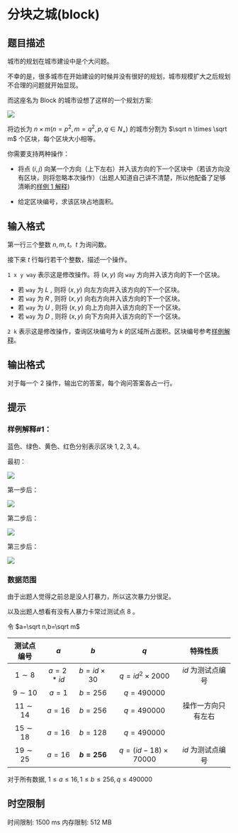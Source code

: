 # 分块之城(block)

## 题目描述

城市的规划在城市建设中是个大问题。

不幸的是，很多城市在开始建设的时候并没有很好的规划，城市规模扩大之后规划不合理的问题就开始显现。

而这座名为 Block 的城市设想了这样的一个规划方案:

![](https://cdn.luogu.com.cn/upload/image_hosting/ko29hmxs.png)

将边长为 $n \times m(n=p^2,m=q^2,p,q \in N_+)$ 的城市分割为 $\sqrt n \times \sqrt m$ 个区块，每个区块大小相等。

你需要支持两种操作：

- 将点 $(i,j)$ 向某一个方向（上下左右）并入该方向的下一个区块中（若该方向没有区块，则将忽略本次操作）（出题人知道自己讲不清楚，所以他配备了足够清晰的[样例 $1$ 解释](‪\\192.168.110.5\shareeee(110_5)\2个人资料暂存在这儿\lies.mp4))

- 给定区块编号，求该区块占地面积。

## 输入格式

第一行三个整数 $n,m,t$。$t$ 为询问数。

接下来 $t$ 行每行若干个整数，描述一个操作。

`1 x y way` 表示这是修改操作。将 $(x,y)$ 向 `way` 方向并入该方向的下一个区块。

- 若 `way` 为 $L$ , 则将 $(x,y)$ 向左方向并入该方向的下一个区块。
- 若 `way` 为 $R$ , 则将 $(x,y)$ 向右方向并入该方向的下一个区块。
- 若 `way` 为 $U$ , 则将 $(x,y)$ 向上方向并入该方向的下一个区块。
- 若 `way` 为 $D$ , 则将 $(x,y)$ 向下方向并入该方向的下一个区块。

`2 k` 表示这是修改操作，查询区块编号为 $k$ 的区域所占面积。区块编号参考[样例解释](‪\\192.168.110.5\shareeee(110_5)\2个人资料暂存在这儿\lies.mp4)。

## 输出格式

对于每一个 $2$ 操作，输出它的答案，每个询问答案各占一行。

## 提示

### 样例解释#1：

蓝色、绿色、黄色、红色分别表示区块 $1,2,3,4$。

最初：

![](https://cdn.luogu.com.cn/upload/image_hosting/dpbfe953.png)

第一步后：

![](https://cdn.luogu.com.cn/upload/image_hosting/6qxmrw9a.png)

第二步后：

![](https://cdn.luogu.com.cn/upload/image_hosting/33idg8yf.png)

第三步后：

![](https://cdn.luogu.com.cn/upload/image_hosting/dx5zfl7g.png)
### 数据范围

由于出题人觉得之前总是没人打暴力，所以这次暴力分很足。

以及出题人想看有没有人暴力卡常过测试点 $8$ 。


令 $a=\sqrt n,b=\sqrt m$ 

|  测试点编号  |  $a$   |       $b$        |           $q$            |      特殊性质      |
| :----------: | :----: | :--------------: | :----------------------: | :----------------: |
|  $1 \sim 8$  | $a=2*id$ | $b=id \times 30$ |   $q=id^2 \times 2000$   | $id$ 为测试点编号  |
| $9 \sim 10$  | $a=1$  |     $b=256$      |        $q=490000$        |                    |
| $11 \sim 14$ | $a=16$ |     $b=256$      |        $q=490000$        | 操作一方向只有左右 |
| $15 \sim 18$ | $a=16$ |     $b=128$      |        $q=490000$        |                    |
| $19 \sim 25$ | $a=16$ |   **$b=256$**    | $q=(id-18) \times 70000$ | $id$ 为测试点编号  |

对于所有数据, $1 \le a \le 16,1 \le b \le 256,q \le 490000$

## 时空限制

时间限制: 1500 ms
内存限制: 512 MB
